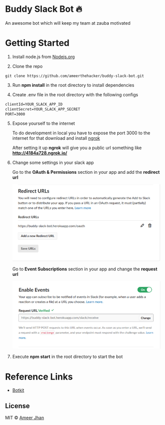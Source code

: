 # Buddy Slack Bot :fire:

An awesome bot which will keep my team at zauba motivated

# Getting Started

1.  Install node.js from [Nodejs.org](https://nodejs.org/en/)

2.  Clone the repo

```
git clone https://github.com/ameerthehacker/buddy-slack-bot.git
```

3.  Run **npm install** in the root directory to install dependencies

4.  Create .env file in the root directory with the following configs

```
clientId=YOUR_SLACK_APP_ID
clientSecret=YOUR_SLACK_APP_SECRET
PORT=3000
```

5.  Expose yourself to the internet

    To do development in local you have to expose the port 3000 to the internet for that download and install [ngrok](https://ngrok.com/)

    After setting it up **ngrok** will give you a public url something like **http://4184a728.ngrok.io/**

6.  Change some settings in your slack app

    Go to the **OAuth & Permissions** section in your app and add the **redirect url**

    ![Event](./images/oauth.PNG)

    Go to **Event Subscriptions** section in your app and change the **request url**

    ![Event](./images/event.png)

7.  Execute **npm start** in the root directory to start the bot

# Reference Links

* [Botkit](https://github.com/howdyai/botkit)

## License

MIT © [Ameer Jhan](mailto:ameerjhanprof@gmail.com)
